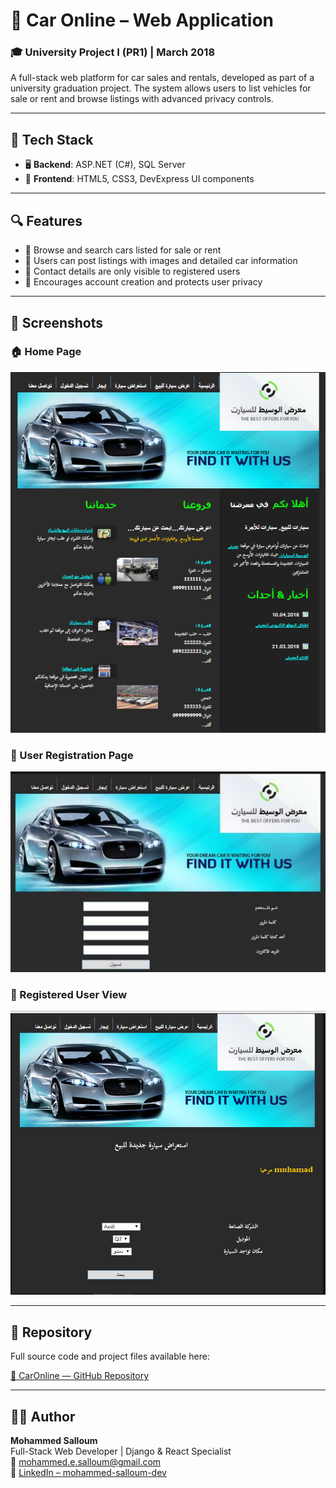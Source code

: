 # 🚗 Car Online – Web Application

### 🎓 University Project I (PR1) | March 2018

A full-stack web platform for car sales and rentals, developed as part of a university graduation project. The system allows users to list vehicles for sale or rent and browse listings with advanced privacy controls.

---

## 🔧 Tech Stack

- 🖥️ **Backend**: ASP.NET (C#), SQL Server  
- 🎨 **Frontend**: HTML5, CSS3, DevExpress UI components
  
---
## 🔍 Features

- 🔎 Browse and search cars listed for sale or rent  
- 📝 Users can post listings with images and detailed car information  
- 🔐 Contact details are only visible to registered users  
- 🧾 Encourages account creation and protects user privacy    

---

## 📸 Screenshots

### 🏠 Home Page  
![Homepage](Screenshots/home-page.png)

### 📝 User Registration Page  
![Signup](Screenshots/signup-page.png)

### 👤 Registered User View  
![Registered User](Screenshots/registered-user-view.png)

---

## 📂 Repository

Full source code and project files available here:

[🔗 CarOnline — GitHub Repository](https://github.com/mohammed-salloum/CarOnline)

---

## 👨‍💻 Author

**Mohammed Salloum**  
Full-Stack Web Developer | Django & React Specialist  
📧 mohammed.e.salloum@gmail.com  
🔗 [LinkedIn – mohammed-salloum-dev](https://linkedin.com/in/mohammed-salloum-dev)
